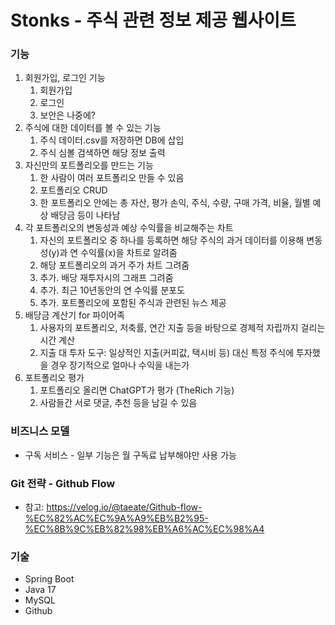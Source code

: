 # Stonks - 주식 관련 정보 제공 웹사이트

### 기능
1. 회원가입, 로그인 기능
   1) 회원가입
   2) 로그인
   3) 보안은 나중에?
2. 주식에 대한 데이터를 볼 수 있는 기능
   1) 주식 데이터.csv를 저장하면 DB에 삽입
   2) 주식 심볼 검색하면 해당 정보 출력
3. 자신만의 포트폴리오를 만드는 기능
   1) 한 사람이 여러 포트폴리오 만들 수 있음
   2) 포트폴리오 CRUD
   3) 한 포트폴리오 안에는 총 자산, 평가 손익, 주식, 수량, 구매 가격, 비율, 월별 예상 배당금 등이 나타남
4. 각 포트폴리오의 변동성과 예상 수익률을 비교해주는 차트
   1) 자신의 포트폴리오 중 하나를 등록하면 해당 주식의 과거 데이터를 이용해 변동성(y)과 연 수익률(x)을 차트로 알려줌
   2) 해당 포트폴리오의 과거 주가 차트 그려줌
   3) 추가. 배당 재투자시의 그래프 그려줌
   4) 추가. 최근 10년동안의 연 수익률 분포도
   5) 추가. 포트폴리오에 포함된 주식과 관련된 뉴스 제공
5. 배당금 계산기 for 파이어족
   1) 사용자의 포트폴리오, 저축률, 연간 지출 등을 바탕으로 경제적 자립까지 걸리는 시간 계산
   2) 지출 대 투자 도구: 일상적인 지출(커피값, 택시비 등) 대신 특정 주식에 투자했을 경우 장기적으로 얼마나 수익을 내는가
6. 포트폴리오 평가
   1) 포트폴리오 올리면 ChatGPT가 평가 (TheRich 기능)
   2) 사람들간 서로 댓글, 추천 등을 남길 수 있음
   
### 비즈니스 모델
* 구독 서비스 - 일부 기능은 월 구독료 납부해야만 사용 가능

### Git 전략 - Github Flow
* 참고: https://velog.io/@taeate/Github-flow-%EC%82%AC%EC%9A%A9%EB%B2%95-%EC%8B%9C%EB%82%98%EB%A6%AC%EC%98%A4

### 기술
* Spring Boot
* Java 17
* MySQL
* Github